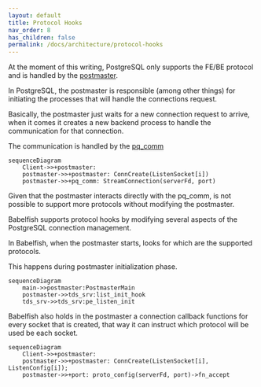 ```yaml
---
layout: default
title: Protocol Hooks
nav_order: 8
has_children: false
permalink: /docs/architecture/protocol-hooks
---
```


At the moment of this writing, PostgreSQL only supports the FE/BE protocol and is handled by the [postmaster](https://github.com/postgres/postgres/blob/a1708ab652eaef3e9405d5119721a9a4ecb6fcbd/src/backend/postmaster/postmaster.c). 

In PostgreSQL, the postmaster is responsible (among other things) for initiating the processes that will handle the connections request. 

Basically, the postmaster just waits for a new connection request to arrive, when it comes it creates a new backend process to handle the communication for that connection. 

The communication is handled by the [pq_comm](https://github.com/postgres/postgres/blob/e849f3f1f884ad140b60a24354c6371cbd2efbb6/src/backend/libpq/pqcomm.c)

``` mermaid
sequenceDiagram
    Client->>+postmaster: 
    postmaster->>+postmaster: ConnCreate(ListenSocket[i])
    postmaster->>+pq_comm: StreamConnection(serverFd, port)            
```

Given that the postmaster interacts directly with the pq_comm, is not possible to 
 support more protocols without modifying the postmaster. 

Babelfish supports protocol hooks by modifying several aspects of the PostgreSQL 
 connection management. 

In Babelfish, when the postmaster starts, looks for which are the supported 
 protocols. 

This happens during postmaster initialization phase. 

``` mermaid
sequenceDiagram
    main->>postmaster:PostmasterMain
    postmaster->>tds_srv:list_init_hook
    tds_srv->>tds_srv:pe_listen_init
```

Babelfish also holds in the postmaster a connection callback functions for every 
 socket that is created, that way it can instruct which protocol will be used be 
 each socket.

``` mermaid
sequenceDiagram
    Client->>+postmaster: 
    postmaster->>+postmaster: ConnCreate(ListenSocket[i], ListenConfig[i]);
    postmaster->>+port: proto_config(serverFd, port)->fn_accept
```


